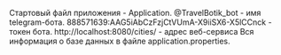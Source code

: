 Стартовый файл приложения - Application.
@TravelBotik_bot - имя telegram-бота.
888571639:AAG5iAbCzFzjCtVUmA-X9iiSX6-X5lCCnck - токен бота.
http://localhost:8080/cities/ - адрес веб-сервиса
Вся информация о базе данных в файле application.properties.

